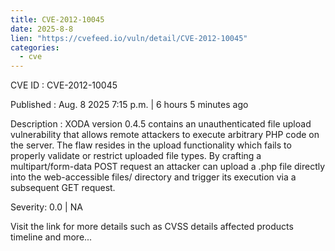 ```yaml
--- 
title: CVE-2012-10045
date: 2025-8-8
lien: "https://cvefeed.io/vuln/detail/CVE-2012-10045"
categories:
  - cve
---
```


CVE ID : CVE-2012-10045

Published :  Aug. 8
2025
7:15 p.m. | 6 hours
5 minutes ago

Description : XODA version 0.4.5 contains an unauthenticated file upload vulnerability that allows remote attackers to execute arbitrary PHP code on the server. The flaw resides in the upload functionality
which fails to properly validate or restrict uploaded file types. By crafting a multipart/form-data POST request
an attacker can upload a .php file directly into the web-accessible files/ directory and trigger its execution via a subsequent GET request.

Severity: 0.0 | NA

Visit the link for more details
such as CVSS details
affected products
timeline
and more...
